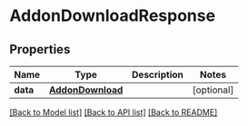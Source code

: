 # AddonDownloadResponse

## Properties
Name | Type | Description | Notes
------------ | ------------- | ------------- | -------------
**data** | [**AddonDownload**](AddonDownload.md) |  | [optional] 

[[Back to Model list]](../README.md#documentation-for-models) [[Back to API list]](../README.md#documentation-for-api-endpoints) [[Back to README]](../README.md)


